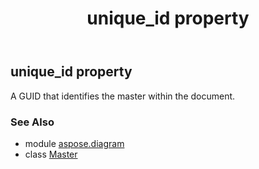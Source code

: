 ﻿---
title: unique_id property
second_title: Aspose.Diagram for Python via .NET API References
description: 
type: docs
weight: 190
url: /python-net/aspose.diagram/master/unique_id/
is_root: false
---

## unique_id property


A GUID that identifies the master within the document.

### See Also
* module [aspose.diagram](../../)
* class [Master](/diagram/python-net/aspose.diagram/master)
